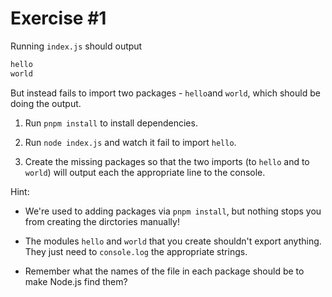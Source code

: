 # Exercise #1

Running `index.js` should output

```txt
hello
world
```

But instead fails to import two packages - `hello`and `world`, which should be doing the output.

1. Run `pnpm install` to install dependencies.

1. Run `node index.js` and watch it fail to import `hello`.

1. Create the missing packages so that the two imports (to `hello` and to `world`) will output each the appropriate
   line to the console.

Hint:

- We're used to adding packages via `pnpm install`, but nothing stops you from creating the dirctories manually!

- The modules `hello` and `world` that you create shouldn't export anything. They just need to `console.log`
  the appropriate strings.

- Remember what the names of the file in each package should be to make Node.js find them?
